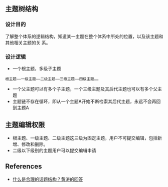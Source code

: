 

## 主题树结构
### 设计目的
了解整个体系的逻辑结构，知道某一主题在整个体系中所处的位置，以及该主题和其他相关主题的关
系。


### 设计逻辑
* 一个根主题，多级子主题
```
根主题——一级主题——二级主题——三级主题——四级主题……
```  
* 一个父主题可以有多个子主题，一个三级主题及其后代主题也可以有多个父主题
* 主题链不存在循环，即从一个主题A开始不断检索其后代主题，永远不会再回到主题A


## 主题编辑权限
* 根主题、一级主题、二级主题这三级为固定主题，用户不可提交编辑，包括新增、修改和删除。
* 二级以下级别的主题用户可以提交编辑申请



## References
* [什么是合理的话题结构？黄涛的回答](https://www.zhihu.com/question/21544822/answer/18569040)
